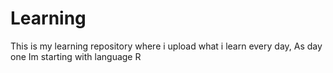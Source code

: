# Learning
This is my learning repository where i upload what i learn every day,
As day one Im starting with language R
